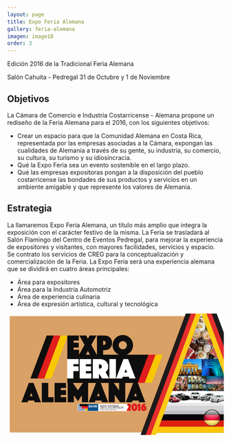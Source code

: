 ```yaml
---
layout: page
title: Expo Feria Alemana
gallery: feria-alemana
imagen: image18
order: 3
---
```

Edición 2016 de la Tradicional Feria Alemana

Salón Cahuita - Pedregal
31 de Octubre y 1 de Noviembre

## Objetivos
La Cámara de Comercio e Industria Costarricense - Alemana propone un rediseño de la Feria Alemana para el 2016, con los siguientes objetivos:
 - Crear un espacio para que la Comunidad Alemana en Costa Rica, representada por las empresas asociadas a la Cámara, expongan las cualidades de Alemania a través de su gente, su industria, su comercio, su cultura, su turismo  y su idiosincracia.
 - Qué la Expo Feria sea un evento sostenible en el largo plazo.
 - Qué las empresas expositoras pongan a la disposición del pueblo costarricense las bondades de sus productos y servicios en un ambiente amigable y que represente los valores de Alemania. 

## Estrategia
La llamaremos Expo Feria Alemana, un título más amplio que integra la exposición con el carácter festivo de la misma.
La Feria se trasladará al Salón Flamingo del Centro de Eventos Pedregal, para mejorar la experiencia de expositores y visitantes, con mayores facilidades, servicios y espacio.
Se contrato los servicios de CREG para la conceptualización y comercialización de la Feria.
La Expo Feria será una experiencia alemana que se dividirá en cuatro áreas principales:
 - Área para expositores
 - Área para la Industria Automotriz
 - Área de experiencia culinaria
 - Área de expresión artística, cultural y tecnológica

![Expo Feria Alemana](/photos/feria-alemana/1.jpg)
